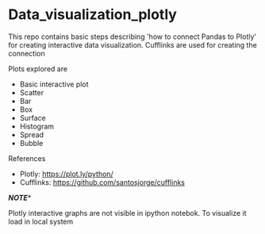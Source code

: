 # Data_visualization_plotly


This repo contains basic steps describing 'how to connect Pandas to Plotly' for creating interactive data visualization.
Cufflinks are used for creating the connection

Plots explored are

- Basic interactive plot
- Scatter
- Bar
- Box
- Surface
- Histogram
- Spread
- Bubble


References

- Plotly: https://plot.ly/python/
- Cufflinks: https://github.com/santosjorge/cufflinks


***NOTE****

Plotly interactive graphs are not visible in ipython notebok. To visualize it load in local system
